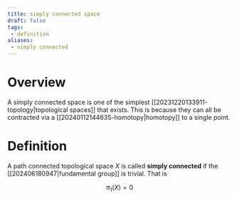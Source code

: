 ```yaml
---
title: simply connected space
draft: false
tags:
 - definition
aliases:
 - simply connected
---
```

# Overview
A simply connected space is one of the simplest [[20231220133911-topology|topological spaces]] that exists. 
This is because they can all be contracted via a [[20240112144635-homotopy|homotopy]] to a single point. 

# Definition
A path connected topological space $X$ is called **simply connected** if the [[202406180947|fundamental group]] is trivial.
That is 

$$\pi_1(X) = 0$$
